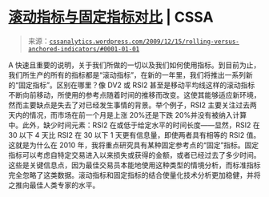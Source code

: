<!--yml

category: 未分类

date: 2024-05-12 18:39:50

-->

# [滚动指标与固定指标对比](https://cssanalytics.wordpress.com/2009/12/15/rolling-versus-anchored-indicators/#0001-01-01) | CSSA

> 来源：[`cssanalytics.wordpress.com/2009/12/15/rolling-versus-anchored-indicators/#0001-01-01`](https://cssanalytics.wordpress.com/2009/12/15/rolling-versus-anchored-indicators/#0001-01-01)

A 快速且重要的说明，关于我们所做的一切以及我们如何使用指标。到目前为止，我们所生产的所有的指标都是“滚动指标”，在新的一年里，我们将推出一系列新的“固定指标”。区别在哪里？像 DV2 或 RSI2 甚至是移动平均线这样的滚动指标不断向前移动，所使用的参考点随着时间的推移而改变。这使其能够适应新环境，然而主要缺点是失去了对已经发生事情的背景。举个例子，RSI2 主要关注过去两天内的情况，而市场在前一个月是上涨 20%还是下跌 20%并没有被纳入计算中。此外，缺少时间元素：RSI2 在或低于给定水平的时间长度——显然，RSI2 在 30 以下 4 天比 RSI2 在 30 以下 1 天更有信息量，即使两者具有相等的 RSI2 值。这就是为什么在 2010 年，我将重点研究具有某种固定参考点的“固定”指标。固定指标可以考虑自特定交易进入以来损失或获得的金额，或者已经过去了多少时间。这些是关键信息点，因为最佳交易员本能地使用这种类型的情境分析，而标准指标完全忽略了这类数据。滚动指标和固定指标的结合使量化技术分析更加稳健，并将之推向最佳人类专家的水平。
